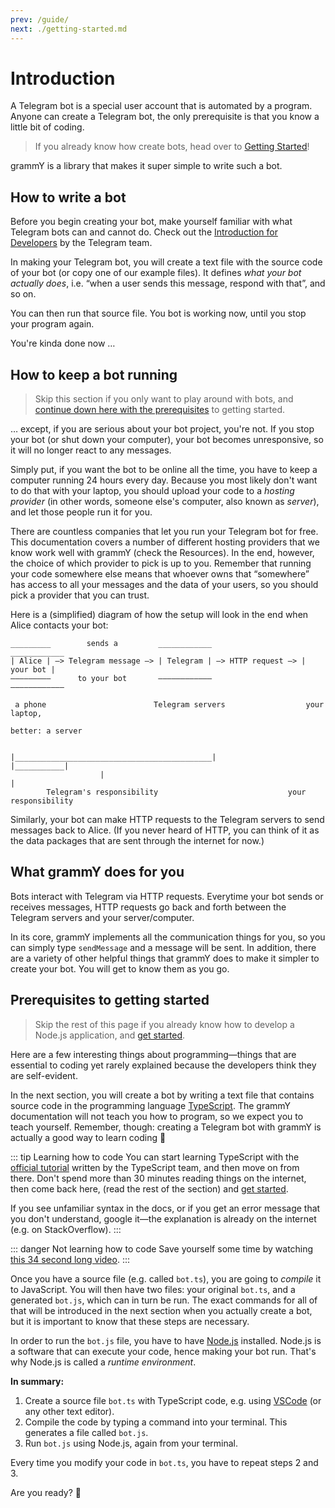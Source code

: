 ```yaml
---
prev: /guide/
next: ./getting-started.md
---
```


# Introduction

A Telegram bot is a special user account that is automated by a program.
Anyone can create a Telegram bot, the only prerequisite is that you know a little bit of coding.

> If you already know how create bots, head over to [Getting Started](./getting-started.md)!

grammY is a library that makes it super simple to write such a bot.

## How to write a bot

Before you begin creating your bot, make yourself familiar with what Telegram bots can and cannot do.
Check out the [Introduction for Developers](https://core.telegram.org/bots) by the Telegram team.

In making your Telegram bot, you will create a text file with the source code of your bot (or copy one of our example files).
It defines _what your bot actually does_, i.e. “when a user sends this message, respond with that”, and so on.

You can then run that source file.
You bot is working now, until you stop your program again.

You're kinda done now …

## How to keep a bot running

> Skip this section if you only want to play around with bots, and [continue down here with the prerequisites](#prerequisites-to-getting-started) to getting started.

… except, if you are serious about your bot project, you're not.
If you stop your bot (or shut down your computer), your bot becomes unresponsive, so it will no longer react to any messages.

Simply put, if you want the bot to be online all the time, you have to keep a computer running 24 hours every day.
Because you most likely don't want to do that with your laptop, you should upload your code to a _hosting provider_ (in other words, someone else's computer, also known as _server_), and let those people run it for you.

There are countless companies that let you run your Telegram bot for free.
This documentation covers a number of different hosting providers that we know work well with grammY (check the Resources).
In the end, however, the choice of which provider to pick is up to you.
Remember that running your code somewhere else means that whoever owns that “somewhere” has access to all your messages and the data of your users, so you should pick a provider that you can trust.

Here is a (simplified) diagram of how the setup will look in the end when Alice contacts your bot:

```asciiart:no-line-numbers
_________        sends a         ____________                    ____________
| Alice | —> Telegram message —> | Telegram | —> HTTP request —> | your bot |
—————————      to your bot       ————————————                    ————————————

 a phone                        Telegram servers                  your laptop,
                                                                better: a server


|____________________________________________|                   |___________|
                    |                                                  |
        Telegram's responsibility                             your responsibility
```

<!-- TODO: create a proper diagram instead of the ASCII art -->

Similarly, your bot can make HTTP requests to the Telegram servers to send messages back to Alice.
(If you never heard of HTTP, you can think of it as the data packages that are sent through the internet for now.)

## What grammY does for you

Bots interact with Telegram via HTTP requests.
Everytime your bot sends or receives messages, HTTP requests go back and forth between the Telegram servers and your server/computer.

In its core, grammY implements all the communication things for you, so you can simply type `sendMessage` and a message will be sent.
In addition, there are a variety of other helpful things that grammY does to make it simpler to create your bot.
You will get to know them as you go.

## Prerequisites to getting started

> Skip the rest of this page if you already know how to develop a Node.js application, and [get started](./getting-started.md).

Here are a few interesting things about programming—things that are essential to coding yet rarely explained because the developers think they are self-evident.

In the next section, you will create a bot by writing a text file that contains source code in the programming language [TypeScript](https://www.typescriptlang.org/docs/handbook/typescript-from-scratch.md).
The grammY documentation will not teach you how to program, so we expect you to teach yourself.
Remember, though: creating a Telegram bot with grammY is actually a good way to learn coding :rocket:

::: tip Learning how to code
You can start learning TypeScript with the [official tutorial](https://www.typescriptlang.org/docs/handbook/typescript-from-scratch.md) written by the TypeScript team, and then move on from there.
Don't spend more than 30 minutes reading things on the internet, then come back here, (read the rest of the section) and [get started](./getting-started.md).

If you see unfamiliar syntax in the docs, or if you get an error message that you don't understand, google it—the explanation is already on the internet (e.g. on StackOverflow).
:::

::: danger Not learning how to code
Save yourself some time by watching [this 34 second long video](https://youtu.be/8RtGlWmXGhA).
:::

Once you have a source file (e.g. called `bot.ts`), you are going to _compile_ it to JavaScript.
You will then have two files: your original `bot.ts`, and a generated `bot.js`, which can in turn be run.
The exact commands for all of that will be introduced in the next section when you actually create a bot, but it is important to know that these steps are necessary.

In order to run the `bot.js` file, you have to have [Node.js](https://nodejs.org/en/) installed.
Node.js is a software that can execute your code, hence making your bot run.
That's why Node.js is called a _runtime environment_.

**In summary:**

1. Create a source file `bot.ts` with TypeScript code, e.g. using [VSCode](https://code.visualstudio.com/) (or any other text editor).
2. Compile the code by typing a command into your terminal. This generates a file called `bot.js`.
3. Run `bot.js` using Node.js, again from your terminal.

Every time you modify your code in `bot.ts`, you have to repeat steps 2 and 3.

Are you ready? :robot:
